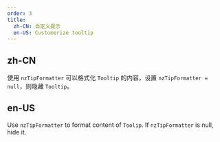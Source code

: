 ```yaml
---
order: 3
title:
  zh-CN: 自定义提示
  en-US: Customerize tooltip
---
```


## zh-CN

使用 `nzTipFormatter` 可以格式化 `Tooltip` 的内容，设置 `nzTipFormatter = null`，则隐藏 `Tooltip`。

## en-US

Use `nzTipFormatter` to format content of `Toolip`. If `nzTipFormatter` is null, hide it.
